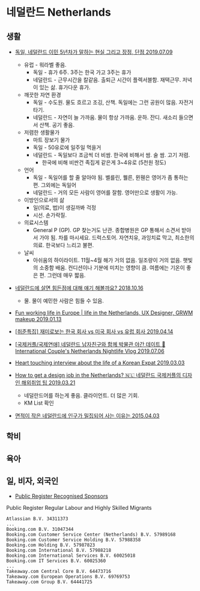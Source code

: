 # 네덜란드 Netherlands

## 생활
* [독일, 네덜란드 이민 5년차가 말하는 현실 그리고 장점, 단점 2019.07.09](https://youtu.be/YVPdxJFDk44)
  * 유럽 - 워라벨 좋음.
    * 독일 - 휴가 6주. 3주는 한국 가고 3주는 휴가
    * 네덜란드 - 근무시간을 칼같음. 출퇴근 시간이 플렉서블함. 재택근무. 저녁이 있는 삶. 휴가다운 휴가.
  * 깨끗한 자연 환경
    * 독일 - 수도원. 물도 흐르고 조깅, 산책. 독일에는 그런 공원이 많음. 자전거타기. 
    * 네덜란드 - 자연이 늘 가까움. 물이 항상 가까움. 운하. 잔디. 새소리 들으면서 산책. 공기 좋음.
  * 저렴한 생활물가
    * 마트 장보기 물가
    * 독일 - 50유로에 일주일 먹을거
    * 네덜란드 - 독일보다 조금씩 더 비쌈. 한국에 비해서 쌈. 술 쌈. 고기 저렴.
      * 한국에 비해 비싼건 족집게 같은게 3~4유로 (5천원 정도)
  * 언어
    * 독일 - 독일어를 할 줄 알아야 됨. 벨를린, 퀠른, 뮌휀은 영어가 좀 통하는 편. 그외에는 독일어
    * 네덜란드 - 거의 모든 사람이 영어를 잘함. 영어만으로 생활이 가능.
  * 이방인으로서의 삶
    * 일(의료, 법)이 생길까봐 걱정 
    * 시선. 손가락질.
  * 의료시스템
    * General P (GP). GP 찾는거도 난관. 종합병원은 GP 통해서 소견서 받아서 가야 됨. 차를 마시세요. 드럭스토어. 자연치유, 과잉치료 막고, 최소한의 의료. 한국보다 느리고 불편.
  * 날씨
    * 아쉬움의 하이라이트. 11월~4월 해가 거의 없음. 일조량이 거의 없음. 햇빛의 소중함 배움. 컨디션이나 기분에 미치는 영향이 큼. 여름에는 기온이 좋은 편. 그런데 매우 짧음.

* [네덜란드에 살면 힘든점에 대해 얘기 해볼까요? 2018.10.16](https://youtu.be/WCBGjupJx4Y)
  * 물. 물이 예민한 사람은 힘들 수 있음.
  
* [Fun working life in Europe | life in the Netherlands, UX Designer, GRWM makeup 2019.01.13](https://youtu.be/GoG2N86toFY)
* [[취준특집] 재미로보는 한국 회사 vs 미국 회사 vs 유럽 회사 2019.04.14](https://youtu.be/Syy14bdo7vc)
* [[국제커플/국제연애] 네덜란드 남자친구와 함께 박물관 야간 데이트 🌙 International Couple's Netherlands Nightlife Vlog
 2019.07.06](https://youtu.be/6DsKmBYvLZk)
* [Heart touching interview about the life of a Korean Expat 2019.03.03](https://youtu.be/4f83jn46wNQ)
* [How to get a design job in the Netherlands? 🇳🇱 네덜란드 국제커플의 디자인 해외취업 팁 2019.03.21](https://youtu.be/_rXFInejGXw)
  * 네덜란드어를 하는게 좋음. 클라이언트. 더 많은 기회.
  * KM List 확인
  


* [면적이 작은 네덜란드에 인구가 밀집되어 사는 이유는 2015.04.03](https://www.youtube.com/watch?v=0eouIfn0oDk)

## 학비

## 육아

## 일, 비자, 외국인

* [Public Register Recognised Sponsors](https://ind.nl/en/Pages/public-register-recognised-sponsors.aspx)

Public Register Regular Labour and Highly Skilled Migrants
```
Atlassian B.V. 34311373
...
Booking.com B.V. 31047344
Booking.com Customer Service Center (Netherlands) B.V. 57989168
Booking.com Customer Service Holding B.V. 57988358
Booking.com Holding B.V. 57987823
Booking.com International B.V. 57988218
Booking.com International Services B.V. 60025018
Booking.com IT Services B.V. 60025360
...
Takeaway.com Central Core B.V. 64473716
Takeaway.com European Operations B.V. 69769753
Takeaway.com Group B.V. 64441725
```
